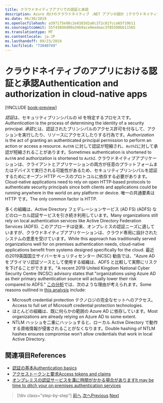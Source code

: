 ```yaml
---
title: クラウドネイティブアプリでの認証と承認
description: Azure 向けのクラウドネイティブ .NET アプリの設計 |クラウドネイティブアプリでの認証と承認
ms.date: 06/30/2019
ms.openlocfilehash: a397175e98c2e8103d2a8c372c81fcca65f19b11
ms.sourcegitcommit: 55f438d4d00a34b9aca9eedaac3f85590bb11565
ms.translationtype: MT
ms.contentlocale: ja-JP
ms.lasthandoff: 09/23/2019
ms.locfileid: "73840749"
---
```

# <a name="authentication-and-authorization-in-cloud-native-apps"></a><span data-ttu-id="beec9-103">クラウドネイティブのアプリにおける認証と承認</span><span class="sxs-lookup"><span data-stu-id="beec9-103">Authentication and authorization in cloud-native apps</span></span>

[!INCLUDE [book-preview](../../../includes/book-preview.md)]

<span data-ttu-id="beec9-104">*認証*は、セキュリティプリンシパルの id を特定するプロセスです。</span><span class="sxs-lookup"><span data-stu-id="beec9-104">*Authentication* is the process of determining the identity of a security principal.</span></span> <span data-ttu-id="beec9-105">*承認*とは、認証されたプリンシパルのアクセス許可を付与して、アクションを実行したり、リソースにアクセスしたりする行為です。</span><span class="sxs-lookup"><span data-stu-id="beec9-105">*Authorization* is the act of granting an authenticated principal permission to perform an action or access a resource.</span></span> <span data-ttu-id="beec9-106">`AuthN` に対して認証が短縮され、`AuthZ`に対して承認が短縮されることがあります。</span><span class="sxs-lookup"><span data-stu-id="beec9-106">Sometimes authentication is shortened to `AuthN` and authorization is shortened to `AuthZ`.</span></span> <span data-ttu-id="beec9-107">クラウドネイティブアプリケーションは、クライアントとアプリケーションの両方が任意のプラットフォームまたはデバイスで実行される可能性があるため、セキュリティプリンシパルを認証するためにオープン HTTP ベースのプロトコルに依存する必要があります。</span><span class="sxs-lookup"><span data-stu-id="beec9-107">Cloud-native applications need to rely on open HTTP-based protocols to authenticate security principals since both clients and applications could be running anywhere in the world on any platform or device.</span></span> <span data-ttu-id="beec9-108">唯一の共通要素は HTTP です。</span><span class="sxs-lookup"><span data-stu-id="beec9-108">The only common factor is HTTP.</span></span>

<span data-ttu-id="beec9-109">多くの組織は、Active Directory フェデレーションサービス (AD FS) (ADFS) などのローカル認証サービスを引き続き利用しています。</span><span class="sxs-lookup"><span data-stu-id="beec9-109">Many organizations still rely on local authentication services like Active Directory Federation Services (ADFS).</span></span> <span data-ttu-id="beec9-110">このアプローチは従来、オンプレミスの認証ニーズに適していますが、クラウドネイティブアプリケーションは、クラウド専用に設計されたシステムの恩恵を受けています。</span><span class="sxs-lookup"><span data-stu-id="beec9-110">While this approach has traditionally served organizations well for on premises authentication needs, cloud-native applications benefit from systems designed specifically for the cloud.</span></span> <span data-ttu-id="beec9-111">最近の2019英国国立サイバーセキュリティセンター (NCSC) 勧告では、"Azure AD をプライマリ認証ソースとして使用する組織は、ADFS と比較して実際にリスクを下げることができます。"</span><span class="sxs-lookup"><span data-stu-id="beec9-111">A recent 2019 United Kingdom National Cyber Security Centre (NCSC) advisory states that "organizations using Azure AD as their primary authentication source will actually lower their risk compared to ADFS."</span></span> <span data-ttu-id="beec9-112">[この分析](https://oxfordcomputergroup.com/resources/o365-security-native-cloud-authentication/)では、次のような理由が考えられます。</span><span class="sxs-lookup"><span data-stu-id="beec9-112">Some reasons outlined in [this analysis](https://oxfordcomputergroup.com/resources/o365-security-native-cloud-authentication/) include:</span></span>

- <span data-ttu-id="beec9-113">Microsoft credential protection テクノロジの完全なセットへのアクセス。</span><span class="sxs-lookup"><span data-stu-id="beec9-113">Access to full set of Microsoft credential protection technologies.</span></span>
- <span data-ttu-id="beec9-114">ほとんどの組織は、既に何らかの範囲の Azure AD に依存しています。</span><span class="sxs-lookup"><span data-stu-id="beec9-114">Most organizations are already relying on Azure AD to some extent.</span></span>
- <span data-ttu-id="beec9-115">NTLM ハッシュを二重にハッシュすると、ローカル Active Directory で動作する資格情報が侵害されることがなくなります。</span><span class="sxs-lookup"><span data-stu-id="beec9-115">Double hashing of NTLM hashes ensures compromise won't allow credentials that work in local Active Directory.</span></span>

## <a name="references"></a><span data-ttu-id="beec9-116">関連項目</span><span class="sxs-lookup"><span data-stu-id="beec9-116">References</span></span>

- [<span data-ttu-id="beec9-117">認証の基本</span><span class="sxs-lookup"><span data-stu-id="beec9-117">Authentication basics</span></span>](https://docs.microsoft.com/azure/active-directory/develop/authentication-scenarios)
- [<span data-ttu-id="beec9-118">アクセストークンと要求</span><span class="sxs-lookup"><span data-stu-id="beec9-118">Access tokens and claims</span></span>](https://docs.microsoft.com/azure/active-directory/develop/access-tokens)
- [<span data-ttu-id="beec9-119">オンプレミスの認証サービスを溝に時間がかかる場合があります</span><span class="sxs-lookup"><span data-stu-id="beec9-119">It may be time to ditch your on premises authentication services</span></span>](https://oxfordcomputergroup.com/resources/o365-security-native-cloud-authentication/)

>[!div class="step-by-step"]
><span data-ttu-id="beec9-120">[前へ](identity.md)
>[次へ](azure-active-directory.md)</span><span class="sxs-lookup"><span data-stu-id="beec9-120">[Previous](identity.md)
[Next](azure-active-directory.md)</span></span>
